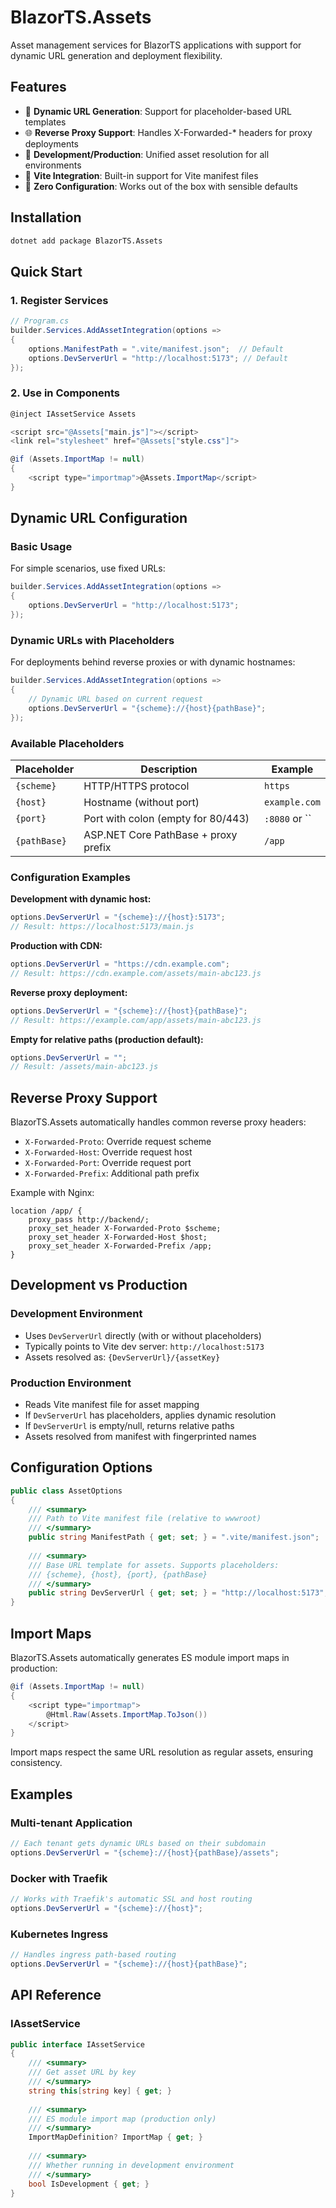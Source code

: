# BlazorTS.Assets

Asset management services for BlazorTS applications with support for dynamic URL generation and deployment flexibility.

## Features

- 🔄 **Dynamic URL Generation**: Support for placeholder-based URL templates
- 🌐 **Reverse Proxy Support**: Handles X-Forwarded-* headers for proxy deployments
- 🚀 **Development/Production**: Unified asset resolution for all environments
- 📁 **Vite Integration**: Built-in support for Vite manifest files
- 🔧 **Zero Configuration**: Works out of the box with sensible defaults

## Installation

```bash
dotnet add package BlazorTS.Assets
```

## Quick Start

### 1. Register Services

```csharp
// Program.cs
builder.Services.AddAssetIntegration(options =>
{
    options.ManifestPath = ".vite/manifest.json";  // Default
    options.DevServerUrl = "http://localhost:5173"; // Default
});
```

### 2. Use in Components

```csharp
@inject IAssetService Assets

<script src="@Assets["main.js"]"></script>
<link rel="stylesheet" href="@Assets["style.css"]">

@if (Assets.ImportMap != null)
{
    <script type="importmap">@Assets.ImportMap</script>
}
```

## Dynamic URL Configuration

### Basic Usage

For simple scenarios, use fixed URLs:

```csharp
builder.Services.AddAssetIntegration(options =>
{
    options.DevServerUrl = "http://localhost:5173";
});
```

### Dynamic URLs with Placeholders

For deployments behind reverse proxies or with dynamic hostnames:

```csharp
builder.Services.AddAssetIntegration(options =>
{
    // Dynamic URL based on current request
    options.DevServerUrl = "{scheme}://{host}{pathBase}";
});
```

### Available Placeholders

| Placeholder | Description | Example |
|-------------|-------------|---------|
| `{scheme}` | HTTP/HTTPS protocol | `https` |
| `{host}` | Hostname (without port) | `example.com` |
| `{port}` | Port with colon (empty for 80/443) | `:8080` or `` |
| `{pathBase}` | ASP.NET Core PathBase + proxy prefix | `/app` |

### Configuration Examples

**Development with dynamic host:**
```csharp
options.DevServerUrl = "{scheme}://{host}:5173";
// Result: https://localhost:5173/main.js
```

**Production with CDN:**
```csharp
options.DevServerUrl = "https://cdn.example.com";
// Result: https://cdn.example.com/assets/main-abc123.js
```

**Reverse proxy deployment:**
```csharp
options.DevServerUrl = "{scheme}://{host}{pathBase}";
// Result: https://example.com/app/assets/main-abc123.js
```

**Empty for relative paths (production default):**
```csharp
options.DevServerUrl = "";
// Result: /assets/main-abc123.js
```

## Reverse Proxy Support

BlazorTS.Assets automatically handles common reverse proxy headers:

- `X-Forwarded-Proto`: Override request scheme
- `X-Forwarded-Host`: Override request host
- `X-Forwarded-Port`: Override request port
- `X-Forwarded-Prefix`: Additional path prefix

Example with Nginx:
```nginx
location /app/ {
    proxy_pass http://backend/;
    proxy_set_header X-Forwarded-Proto $scheme;
    proxy_set_header X-Forwarded-Host $host;
    proxy_set_header X-Forwarded-Prefix /app;
}
```

## Development vs Production

### Development Environment
- Uses `DevServerUrl` directly (with or without placeholders)
- Typically points to Vite dev server: `http://localhost:5173`
- Assets resolved as: `{DevServerUrl}/{assetKey}`

### Production Environment
- Reads Vite manifest file for asset mapping
- If `DevServerUrl` has placeholders, applies dynamic resolution
- If `DevServerUrl` is empty/null, returns relative paths
- Assets resolved from manifest with fingerprinted names

## Configuration Options

```csharp
public class AssetOptions
{
    /// <summary>
    /// Path to Vite manifest file (relative to wwwroot)
    /// </summary>
    public string ManifestPath { get; set; } = ".vite/manifest.json";
    
    /// <summary>
    /// Base URL template for assets. Supports placeholders:
    /// {scheme}, {host}, {port}, {pathBase}
    /// </summary>
    public string DevServerUrl { get; set; } = "http://localhost:5173";
}
```

## Import Maps

BlazorTS.Assets automatically generates ES module import maps in production:

```csharp
@if (Assets.ImportMap != null)
{
    <script type="importmap">
        @Html.Raw(Assets.ImportMap.ToJson())
    </script>
}
```

Import maps respect the same URL resolution as regular assets, ensuring consistency.

## Examples

### Multi-tenant Application
```csharp
// Each tenant gets dynamic URLs based on their subdomain
options.DevServerUrl = "{scheme}://{host}{pathBase}/assets";
```

### Docker with Traefik
```csharp
// Works with Traefik's automatic SSL and host routing
options.DevServerUrl = "{scheme}://{host}";
```

### Kubernetes Ingress
```csharp
// Handles ingress path-based routing
options.DevServerUrl = "{scheme}://{host}{pathBase}";
```

## API Reference

### IAssetService

```csharp
public interface IAssetService
{
    /// <summary>
    /// Get asset URL by key
    /// </summary>
    string this[string key] { get; }
    
    /// <summary>
    /// ES module import map (production only)
    /// </summary>
    ImportMapDefinition? ImportMap { get; }
    
    /// <summary>
    /// Whether running in development environment
    /// </summary>
    bool IsDevelopment { get; }
}